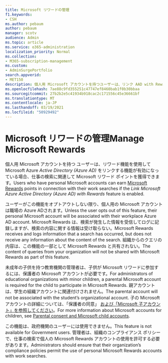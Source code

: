 ```yaml
---
title: Microsoft リワードの管理
f1.keywords:
- CSH
ms.author: pebaum
author: pebaum
manager: scotv
audience: Admin
ms.topic: article
ms.service: o365-administration
localization_priority: Normal
ms.collection:
- M365-subscription-management
ms.custom:
- AdminSurgePortfolio
search.appverid:
- MET150
description: 個人用 Microsoft アカウントを持つユーザーは、リンク AAD with Rewards 機能が有効になっている場合、仕事の検索に関連して Microsoft リワード ポイントを獲得できます。
ms.openlocfilehash: 7ae88c9fd355251c47747ef8460bab1f0b30bbaa
ms.sourcegitcommit: 27b2b2e5c41934b918cac2c171556c45e36661bf
ms.translationtype: MT
ms.contentlocale: ja-JP
ms.lasthandoff: 03/19/2021
ms.locfileid: "50929492"
---
```

# <a name="manage-microsoft-rewards"></a><span data-ttu-id="bc600-103">Microsoft リワードの管理</span><span class="sxs-lookup"><span data-stu-id="bc600-103">Manage Microsoft Rewards</span></span>

<span data-ttu-id="bc600-104">個人用 Microsoft アカウントを持つ [](https://www.microsoft.com/rewards)ユーザーは、リワード機能を使用して Microsoft Azure *Active Directory (Azure AD)* をリンクする機能が有効になっている場合、仕事の検索に関連して Microsoft リワード ポイントを獲得できます。</span><span class="sxs-lookup"><span data-stu-id="bc600-104">Users who have personal Microsoft accounts can earn [Microsoft Rewards](https://www.microsoft.com/rewards) points in connection with their work searches if the *Link Microsoft Azure Active Directory (Azure AD) with Rewards* feature is enabled.</span></span>

<span data-ttu-id="bc600-105">ユーザーがこの機能をオプトアウトしない限り、個人用の Microsoft アカウントは職場の Azure ADされます。</span><span class="sxs-lookup"><span data-stu-id="bc600-105">Unless the user opts out of this feature, their personal Microsoft account will be associated with their workplace Azure AD account.</span></span> <span data-ttu-id="bc600-106">Microsoft Rewards は、検索が発生した情報を受信してログに記録しますが、検索の内容に関する情報は受け取らない。</span><span class="sxs-lookup"><span data-stu-id="bc600-106">Microsoft Rewards receives and logs information that a search has occurred, but does not receive any information about the content of the search.</span></span> <span data-ttu-id="bc600-107">組織からのクエリの内容は、この機能の一部として Microsoft Rewards と共有されない。</span><span class="sxs-lookup"><span data-stu-id="bc600-107">The content of queries from your organization will not be shared with Microsoft Rewards as part of this feature.</span></span>

<span data-ttu-id="bc600-108">未成年の子供を持つ教育機関の管理者は、子供が Microsoft リワードに参加するには、保護者の Microsoft アカウントが必要です。</span><span class="sxs-lookup"><span data-stu-id="bc600-108">For administrators of educational organizations with minor children, a parental Microsoft account is required for the child to participate in Microsoft Rewards.</span></span> <span data-ttu-id="bc600-109">親アカウントは、学生の組織アカウントに関連付けされません。</span><span class="sxs-lookup"><span data-stu-id="bc600-109">The parental account will not be associated with the student’s organizational account.</span></span> <span data-ttu-id="bc600-110">子の Microsoft アカウントの詳細については、「保護者の同意」 [および「Microsoft 子アカウント」を参照してください](https://support.microsoft.com/account-billing/c6951746-8ee5-8461-0809-fbd755cd902e)。</span><span class="sxs-lookup"><span data-stu-id="bc600-110">For more information about Microsoft accounts for children, see [Parental consent and Microsoft child accounts](https://support.microsoft.com/account-billing/c6951746-8ee5-8461-0809-fbd755cd902e).</span></span>

<span data-ttu-id="bc600-111">この機能は、政府機関のユーザーには使用できません。</span><span class="sxs-lookup"><span data-stu-id="bc600-111">This feature is not available for Government users.</span></span> <span data-ttu-id="bc600-112">管理者は、組織のコンプライアンス ポリシーで、仕事の検索で個人の Microsoft Rewards アカウントの使用を許可する必要があります。</span><span class="sxs-lookup"><span data-stu-id="bc600-112">Administrators should ensure that their organization’s compliance policies permit the use of personal Microsoft Rewards accounts with work searches.</span></span>
